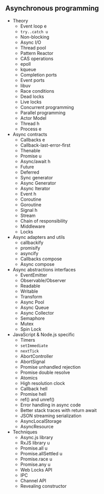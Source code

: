 ## Asynchronous programming

- Theory
  - Event loop e
  - `try..catch u`
  - Non-blocking
  - Async I/O
  - Thread pool
  - Pattern Reactor
  - CAS operations
  - epoll
  - kqueue
  - Completion ports
  - Event ports
  - libuv
  - Race conditions
  - Dead locks
  - Live locks
  - Concurrent programming
  - Parallel programming
  - Actor Model
  - Thread h
  - Process e
- Async contracts
  - Callbacks e
  - Callback-last-error-first
  - Thenable
  - Promise u
  - Async/await h
  - Future
  - Deferred
  - Sync generator
  - Async Generator
  - Async Iterator
  - Event h
  - Coroutine
  - Goroutine
  - Signal h
  - Stream
  - Chain of responsibility
  - Middleware
  - Locks
- Async adapters and utils
  - callbackify
  - promisify
  - asyncify
  - Callbacks compose
  - Async compose
- Async abstractions interfaces
  - EventEmitter
  - Observable/Observer
  - Readable
  - Writable
  - Transform
  - Async Pool
  - Async Queue
  - Async Collector
  - Semaphore
  - Mutex
  - Spin Lock
- JavaScript & Node.js specific
  - Timers
  - `setImmediate`
  - `nextTick`
  - AbortController
  - AbortSignal
  - Promise unhandled rejection
  - Promise double resolve
  - Atomics
  - High resolution clock
  - Callback hell
  - Promise hell
  - ref() and unref()
  - Error handling in async code
  - Better stack traces with return await
  - JSON streaming serialization
  - AsyncLocalStorage
  - AsyncResource
- Techniques
  - Async.js library
  - RxJS library u
  - Promise.all u
  - Promise.allSettled u
  - Promise.race u
  - Promise.any u
  - Web Locks API
  - IPC
  - Channel API
  - Revealing constructor
